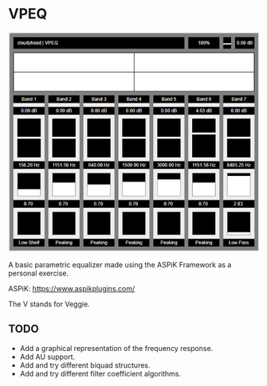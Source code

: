 # VPEQ

![VPEQ_screenshot](project_source/resources/my_resources/bg/reference.png)

A basic parametric equalizer made using the ASPiK Framework as a personal exercise.

ASPiK: https://www.aspikplugins.com/

The V stands for Veggie.

## TODO

- Add a graphical representation of the frequency response.
- Add AU support.
- Add and try different biquad structures.
- Add and try different filter coefficient algorithms.
